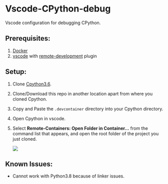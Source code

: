 # Vscode-CPython-debug

Vscode configuration for debugging CPython.


## Prerequisites:
1. [Docker](https://www.docker.com/products/docker-desktop)
2. [vscode](https://code.visualstudio.com/download) with [remote-development](https://marketplace.visualstudio.com/items?itemName=ms-vscode-remote.vscode-remote-extensionpack) plugin


## Setup:
1. Clone [Cpython3.6](https://github.com/python/cpython/tree/v3.6.8).
2. Clone/Download this repo in another location apart from where you cloned Cpython.
3. Copy and Paste the `.devcontainer` directory into your Cpython directory.
4. Open Cpython in vscode.
5.  Select **Remote-Containers: Open Folder in Container...** from the command list that appears, and open the root folder of the project you just cloned.

    ![](https://code.visualstudio.com/assets/docs/remote/common/remote-dev-status-bar.png)

## Known Issues:
* Cannot work with Python3.8 because of linker issues.